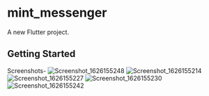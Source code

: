 # mint_messenger

A new Flutter project.

## Getting Started

Screenshots-
![Screenshot_1626155248](https://user-images.githubusercontent.com/85245046/126530259-a293fbe5-fdb2-4959-ab25-89430d4a5b20.png)
![Screenshot_1626155214](https://user-images.githubusercontent.com/85245046/126530266-2caab020-3491-4fb7-ac94-ae07e24a6233.png)
![Screenshot_1626155227](https://user-images.githubusercontent.com/85245046/126530267-920309f8-d224-4dab-a341-9c0a2e41db50.png)
![Screenshot_1626155230](https://user-images.githubusercontent.com/85245046/126530269-78062467-012f-49fe-b374-b53a848f771f.png)
![Screenshot_1626155242](https://user-images.githubusercontent.com/85245046/126530271-048366f1-bb97-479d-b127-202d2bc5178f.png)
